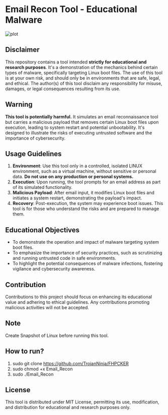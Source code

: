 # Email Recon Tool - Educational Malware

![plot](https://github.com/TrojanNinja/FHPCKER/blob/main/Banner.jpg)

## Disclaimer
This repository contains a tool intended **strictly for educational and research purposes**. It's a demonstration of the mechanics behind certain types of malware, specifically targeting Linux boot files. The use of this tool is at your own risk, and should only be in environments that are safe, legal, and ethical. The author(s) of this tool disclaim any responsibility for misuse, damages, or legal consequences resulting from its use.

## Warning
**This tool is potentially harmful.** It simulates an email reconnaissance tool but carries a malicious payload that removes certain Linux boot files upon execution, leading to system restart and potential unbootability. It's designed to illustrate the risks of executing untrusted software and the importance of cybersecurity.

## Usage Guidelines
1. **Environment**: Use this tool only in a controlled, isolated LINUX environment, such as a virtual machine, without sensitive or personal data. **Do not use on any production or personal systems.**
2. **Execution**: Upon running, the tool prompts for an email address as part of its simulated functionality.
3. **Malicious Payload**: After email input, it modifies Linux boot files and initiates a system restart, demonstrating the payload's impact.
4. **Recovery**: Post-execution, the system may experience boot issues. This tool is for those who understand the risks and are prepared to manage them.

## Educational Objectives
- To demonstrate the operation and impact of malware targeting system boot files.
- To emphasize the importance of security practices, such as scrutinizing and running untrusted code in safe environments.
- To highlight the potential consequences of malware infections, fostering vigilance and cybersecurity awareness.

## Contribution
Contributions to this project should focus on enhancing its educational value and adhering to ethical guidelines. Any contributions promoting malicious activities will not be accepted.

## Note
Create Snapshot of Linux before running this tool.

## How to run?
1. sudo git clone https://github.com/TrojanNinja/FHPCKER
2. sudo chmod +x Email_Recon
3. sudo ./Email_Recon



## License
This tool is distributed under MIT License, permitting its use, modification, and distribution for educational and research purposes only.


